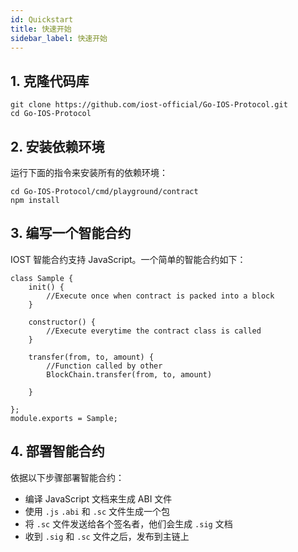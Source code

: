 ```yaml
---
id: Quickstart
title: 快速开始
sidebar_label: 快速开始
---
```


## 1. 克隆代码库

```
git clone https://github.com/iost-official/Go-IOS-Protocol.git
cd Go-IOS-Protocol
```

## 2. 安装依赖环境

运行下面的指令来安装所有的依赖环境：

```
cd Go-IOS-Protocol/cmd/playground/contract
npm install
```


## 3. 编写一个智能合约

IOST 智能合约支持 JavaScript。一个简单的智能合约如下：

```
class Sample {
    init() {
        //Execute once when contract is packed into a block
    }

    constructor() {
        //Execute everytime the contract class is called
    }

    transfer(from, to, amount) {
        //Function called by other
        BlockChain.transfer(from, to, amount)

    }

};
module.exports = Sample;
```

## 4. 部署智能合约

依据以下步骤部署智能合约：

- 编译 JavaScript 文档来生成 ABI 文件
- 使用 `.js` `.abi` 和 `.sc` 文件生成一个包
- 将 `.sc` 文件发送给各个签名者，他们会生成 `.sig` 文档
- 收到 `.sig` 和 `.sc` 文件之后，发布到主链上
